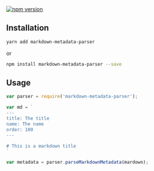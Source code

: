 
<p >
<a href="https://www.npmjs.com/package/markdown-metadata-parser"><img src="https://img.shields.io/npm/v/markdown-metadata-parser.svg?style=flat" alt="npm version"></a>
</p>

## Installation

```bash
yarn add markdown-metadata-parser
```

or

```bash
npm install markdown-metadata-parser --save
```

## Usage

```Javascript
var parser = require('markdown-metadata-parser');

var md = `
---
title: The title
name: The name
order: 100 
---

# This is a markdown title
`

var metadata = parser.parseMarkdownMetadata(mardown);
```
